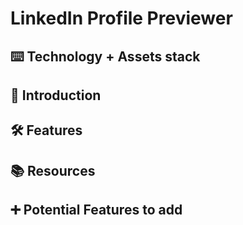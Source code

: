 # LinkedIn Profile Previewer

## ⌨️ Technology + Assets stack

## 🍼 Introduction

## 🛠️ Features

## 📚 Resources

## ➕ Potential Features to add 
